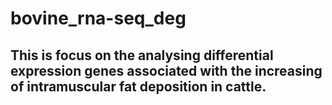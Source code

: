 # bovine_rna-seq_deg
## This is focus on the analysing differential expression genes associated with the increasing of intramuscular fat deposition in cattle.
